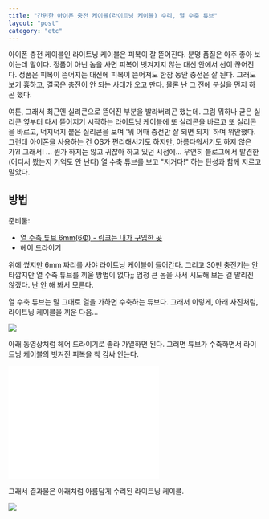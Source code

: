 ```yaml
---
title: "간편한 아이폰 충전 케이블(라이트닝 케이블) 수리, 열 수축 튜브"
layout: "post"
category: "etc"
---
```


아이폰 충전 케이블인 라이트닝 케이블은 피복이 잘 뜯어진다. 분명 품질은 아주 좋아 보이는데 말이다. 정품이 아닌 놈을 사면 피복이 벗겨지지 않는 대신 안에서 선이 끊어진다. 정품은 피복이 뜯어지는 대신에 피복이 뜯어져도 한참 동안 충전은 잘 된다. 그래도 보기 흉하고, 결국은 충전이 안 되는 사태가 오고 만다. 물론 난 그 전에 분실을 먼저 하곤 했다.

여튼, 그래서 최근엔 실리콘으로 뜯어진 부분을 발라버리곤 했는데. 그럼 뭐하나 굳은 실리콘 옆부터 다시 뜯어지기 시작하는 라이트닝 케이블에 또 실리콘을 바르고 또 실리콘을 바르고, 덕지덕지 붙은 실리콘을 보며 '뭐 어때 충전만 잘 되면 되지' 하며 위안했다. 그런데 아이폰을 사용하는 건 OS가 편리해서기도 하지만, 아름다워서기도 하지 않은가?! 그래서! ... 뭔가 하지는 않고 귀찮아 하고 있던 시점에... 우연히 블로그에서 발견한(어디서 봤는지 기억도 안 난다) 열 수축 튜브를 보고 "저거다!" 하는 탄성과 함께 지르고 말았다.

## 방법

준비물:

- [열 수축 튜브 6mm(6Φ) - 링크는 내가 구입한 곳](http://www.11st.co.kr/product/SellerProductDetail.tmall?method=getSellerProductDetail&prdNo=588403547)
- 헤어 드라이기

위에 썼지만 6mm 짜리를 사야 라이트닝 케이블이 들어간다. 그리고 30핀 충전기는 안타깝지만 열 수축 튜브를 끼울 방법이 없다;; 엄청 큰 놈을 사서 시도해 보는 걸 말리진 않겠다. 난 안 해 봐서 모른다.

열 수축 튜브는 말 그대로 열을 가하면 수축하는 튜브다. 그래서 이렇게, 아래 사진처럼, 라이트닝 케이블을 끼운 다음...

![](http://mytory.net/uploads/legacy/shirinkable-tube-1.jpg)

아래 동영상처럼 헤어 드라이기로 졸라 가열하면 된다. 그러면 튜브가 수축하면서 라이트닝 케이블의 벗겨진 피복을 착 감싸 안는다.

<iframe width="300" height="225" src="//www.youtube.com/embed/X1FH8qwMGm8" frameborder="0" allowfullscreen></iframe>

그래서 결과물은 아래처럼 아름답게 수리된 라이트닝 케이블.

![](http://mytory.net/uploads/legacy/shirinkable-tube-2.jpg)

